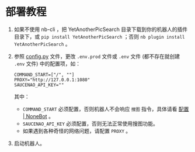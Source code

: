 # 部署教程

1. 如果不使用 nb-cli ，把 YetAnotherPicSearch 目录下载到你的机器人的插件目录下，或 `pip install YetAnotherPicSearch` ；否则 `nb plugin install YetAnotherPicSearch` 。

2. 参照 [config.py](../YetAnotherPicSearch/config.py) 文件，更改 `.env.prod` 文件或 `.env` 文件 (都不存在就创建 `.env` 文件) 中的配置项，如：
    ```
    COMMAND_START=["/", ""]
    PROXY="http://127.0.0.1:1080"
    SAUCENAO_API_KEY=""
    ```

   其中：

   - `COMMAND_START` 必须配置，否则机器人不会响应 ` 搜图 ` 指令，具体请看 [配置 | NoneBot](https://v2.nonebot.dev/docs/tutorial/configuration) 。
   - `SAUCENAO_API_KEY` 必须配置，否则无法正常使用搜图功能。
   - 如果遇到各种奇怪的网络问题，请配置 `PROXY` 。

3. 启动机器人。
